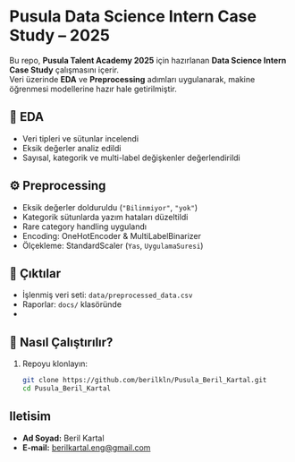 # Pusula Data Science Intern Case Study – 2025

Bu repo, **Pusula Talent Academy 2025** için hazırlanan **Data Science Intern Case Study** çalışmasını içerir.  
Veri üzerinde **EDA** ve **Preprocessing** adımları uygulanarak, makine öğrenmesi modellerine hazır hale getirilmiştir.  

## 🔎 EDA
- Veri tipleri ve sütunlar incelendi  
- Eksik değerler analiz edildi  
- Sayısal, kategorik ve multi-label değişkenler değerlendirildi  

## ⚙️ Preprocessing
- Eksik değerler dolduruldu (`"Bilinmiyor"`, `"yok"`)  
- Kategorik sütunlarda yazım hataları düzeltildi  
- Rare category handling uygulandı  
- Encoding: OneHotEncoder & MultiLabelBinarizer  
- Ölçekleme: StandardScaler (`Yas`, `UygulamaSuresi`)  

## 💾 Çıktılar
- İşlenmiş veri seti: `data/preprocessed_data.csv`  
- Raporlar: `docs/` klasöründe
-   
## 🚀 Nasıl Çalıştırılır?

1. Repoyu klonlayın:
   ```bash
   git clone https://github.com/berilkln/Pusula_Beril_Kartal.git
   cd Pusula_Beril_Kartal

## Iletisim
- **Ad Soyad:** Beril Kartal 
- **E-mail:** 	berilkartal.eng@gmail.com 
